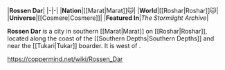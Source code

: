 |**Rossen Dar**|
|-|-|
|**Nation**|[[Marat\|Marat]]🐱︎|
|**World**|[[Roshar\|Roshar]]🐱︎|
|**Universe**|[[Cosmere\|Cosmere]]|
|**Featured In**|*The Stormlight Archive*|

**Rossen Dar** is a city in southern [[Marat\|Marat]] on [[Roshar\|Roshar]], located along the coast of the [[Southern Depths\|Southern Depths]] and near the [[Tukari\|Tukar]] boarder. It is west of .



https://coppermind.net/wiki/Rossen_Dar